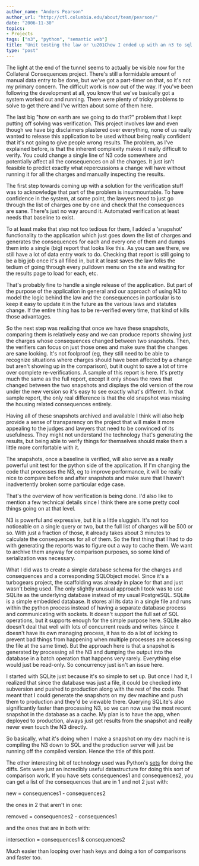 ```yaml
---
author_name: "Anders Pearson"
author_url: "http://ctl.columbia.edu/about/team/pearson/"
date: "2006-11-30"
topics: 
- Projects
tags: ["n3", "python", "semantic web"]
title: "Unit testing the law or \u201Chow I ended up with an n3 to sql compiler\u201D"
type: "post"
---
```


<p>The light at the end of the tunnel seems to actually be visible now for the Collateral Consequences project. There's still a formidable amount of manual data entry to be done, but we've got a part-timer on that, so it's not my primary concern. The difficult work is now out of the way. If you've been following the development at all, you know that we've basically got a system worked out and running. There were plenty of tricky problems to solve to get there and I've written about some of them here.</p>

<!--more-->

<p>The last big "how on earth are we going to do that?" problem that I kept putting off solving was verification. This project involves law and even though we have big disclaimers plastered over everything, none of us really wanted to release this application to be used without being really confident that it's not going to give people wrong results. The problem, as I've explained before, is that the inherent complexity makes it really difficult to verify. You could change a single line of N3 code somewhere and potentially affect all the consequences on all the charges. It just isn't feasible to predict exactly what repercussions a change will have without running it for all the charges and manually inspecting the results.</p>

<p>The first step towards coming up with a solution for the verification stuff was to acknowledge that part of the problem is insurmountable. To have confidence in the system, at some point, the lawyers need to just go through the list of charges one by one and check that the consequences are sane. There's just no way around it. Automated verification at least needs that baseline to exist.</p>

<p>To at least make that step not too tedious for them, I added a 'snapshot' functionality to the application which just goes down the list of charges and generates the consequences for each and every one of them and dumps them into a single (big) report that looks like this. As you can see there, we still have a lot of data entry work to do. Checking that report is still going to be a big job once it's all filled in, but it at least saves the law folks the tedium of going through every pulldown menu on the site and waiting for the results page to load for each, etc.</p>

<p>That's probably fine to handle a single release of the application. But part of the purpose of the application in general and our approach of using N3 to model the logic behind the law and the consequences in particular is to keep it easy to update it in the future as the various laws and statutes change. If the entire thing has to be re-verified every time, that kind of kills those advantages.</p>

<p>So the next step was realizing that once we have these snapshots, comparing them is relatively easy and we can produce reports showing just the charges whose consequences changed between two snapshots. Then, the verifiers can focus on just those ones and make sure that the changes are sane looking. It's not foolproof (eg, they still need to be able to recognize situations where charges should have been affected by a change but aren't showing up in the comparison), but it ought to save a lot of time over complete re-verifications. A sample of this report is here. It's pretty much the same as the full report, except it only shows the rows that changed between the two snapshots and displays the old version of the row under the new version so it's easy to see exactly what's different. In that sample report, the only real difference is that the old snapshot was missing the housing related consequences entirely.</p>

<p>Having all of these snapshots archived and available I think will also help provide a sense of transparency on the project that will make it more appealing to the judges and lawyers that need to be convinced of its usefulness. They might not understand the technology that's generating the results, but being able to verify things for themselves should make them a little more comfortable with it.</p>

<p>The snapshots, once a baseline is verified, will also serve as a really powerful unit test for the python side of the application. If I'm changing the code that processes the <span class="caps">N3, </span>eg to improve performance, it will be really nice to compare before and after snapshots and make sure that I haven't inadvertently broken some particular edge case.</p>

<p>That's the overview of how verification is being done. I'd also like to mention a few technical details since I think there are some pretty cool things going on at that level.</p>

<p>N3 is powerful and expressive, but it is a little sluggish. It's not too noticeable on a single query or two, but the full list of charges will be 500 or so. With just a fraction of those, it already takes about 3 minutes to calculate the consequences for all of them. So the first thing that I had to do with generating the reports was to figure out a way to cache them. We want to archive them anyway for comparison purposes, so some kind of serialization was necessary.</p>

<p>What I did was to create a simple database schema for the charges and consequences and a corresponding <span class="caps">SQLO</span>bject model. Since it's a turbogears project, the scaffolding was already in place for that and just wasn't being used. The only slightly unusual approach I took was to use <span class="caps">SQL</span>ite as the underlying database instead of my usual PostgreSQL. <span class="caps">SQL</span>ite is a simple embedded database. It stores all its data in a single file and runs within the python process instead of having a separate database process and communicating with sockets. It doesn't support the full set of <span class="caps">SQL </span>operations, but it supports enough for the simple purpose here. <span class="caps">SQL</span>ite also doesn't deal that well with lots of concurrent reads and writes (since it doesn't have its own managing process, it has to do a lot of locking to prevent bad things from happening when multiple processes are accessing the file at the same time). But the approach here is that a snapshot is generated by processing all the N3 and dumping the output into the database in a batch operation that happens very rarely. Everything else would just be read-only. So concurrency just isn't an issue here.</p>

<p>I started with <span class="caps">SQL</span>ite just because it's so simple to set up. But once I had it, I realized that since the database was just a file, it could be checked into subversion and pushed to production along with the rest of the code. That meant that I could generate the snapshots on my dev machine and push them to production and they'd be viewable there. Querying <span class="caps">SQL</span>ite's also significantly faster than processing <span class="caps">N3, </span>so we can now use the most recent snapshot in the database as a cache. My plan is to have the app, when deployed to production, always just get results from the snapshot and really never even touch the N3 directly.</p>

<p>So basically, what it's doing when I make a snapshot on my dev machine is compiling the N3 down to <span class="caps">SQL </span>and the production server will just be running off the compiled version. Hence the title of this post.</p>

<p>The other interesting bit of technology used was Python's <a href="http://docs.python.org/lib/types-set.html">sets</a> for doing the diffs. Sets were just an incredibly useful datastructure for doing this sort of comparison work. If you have sets consequences1 and consequences2, you can get a list of the consequences that are in 1 and not 2 just with:</p>

<p>      new = consequences1 - consequences2</p>

<p>the ones in 2 that aren't in one:</p>

<p>      removed = consequences2 - consequences1</p>

<p>and the ones that are in both with:</p>

<p>      intersection = consequences1 &amp; consequences2</p>

<p>Much easier than looping over hash keys and doing a ton of comparisons and faster too.</p>
